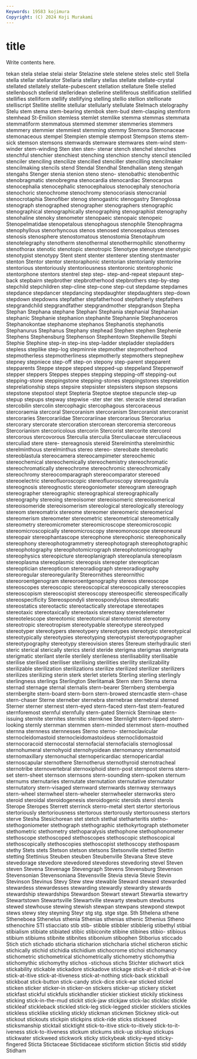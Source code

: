 ```yaml
---
Keywords: 19583 kojimura
Copyright: (C) 2024 Koji Murakami
---
```


# title

Write contents here.



tekan stela
stelae stelai stelar Stelazine stele stelene steles stelic stell Stella
stella stellar stellarator Stellaria stellary stellas stellate stellate-crystal stellated stellately
stellate-pubescent stellation stellature Stelle stelled stellenbosch stellerid stelleridean stellerine stelliferous
stellification stellified stellifies stelliform stellify stellifying stelling stellio stellion stellionate
stelliscript Stellite stellite stellular stellularly stellulate Stelmach stelography Stelu stem
stema stem-bearing stembok stem-bud stem-clasping stemform stemhead St-Emilion stemless stemlet
stemlike stemma stemmas stemmata stemmatiform stemmatous stemmed stemmer stemmeries stemmers
stemmery stemmier stemmiest stemming stemmy Stemona Stemonaceae stemonaceous stempel Stempien
stemple stempost Stempson stems stem-sick stemson stemsons stemwards stemware stemwares
stem-wind stem-winder stem-winding Sten sten sten- stenar stench stenchel stenches
stenchful stenchier stenchiest stenching stenchion stenchy stencil stenciled stenciler stenciling
stencilize stencilled stenciller stencilling stencilmaker stencilmaking stencils stend Stendal Stendhal
Stendhalian steng stengah stengahs Stenger stenia stenion steno steno- stenobathic
stenobenthic stenobragmatic stenobregma stenocardia stenocardiac Stenocarpus stenocephalia stenocephalic stenocephalous stenocephaly
stenochoria stenochoric stenochrome stenochromy stenocoriasis stenocranial stenocrotaphia Stenofiber stenog stenogastric
stenogastry Stenoglossa stenograph stenographed stenographer stenographers stenographic stenographical stenographically stenographing
stenographist stenography stenohaline stenoky stenometer stenopaeic stenopaic stenopeic Stenopelmatidae stenopetalous
stenophagous stenophile Stenophragma stenophyllous stenorhyncous stenos stenosed stenosepalous stenoses stenosis
stenosphere stenostomatous stenostomia Stenotaphrum stenotelegraphy stenotherm stenothermal stenothermophilic stenothermy stenothorax
stenotic stenotopic stenotropic Stenotype stenotype stenotypic stenotypist stenotypy Stent stent
stenter stenterer stenting stentmaster stenton Stentor stentor stentoraphonic stentorian stentorianly
stentorine stentorious stentoriously stentoriousness stentoronic stentorophonic stentorphone stentors stentrel step
step- step-and-repeat stepaunt step-back stepbairn stepbrother stepbrotherhood stepbrothers step-by-step stepchild
stepchildren step-cline step-cone step-cut stepdame stepdames stepdance stepdancer stepdancing stepdaughter
stepdaughters step-down stepdown stepdowns stepfather stepfatherhood stepfatherly stepfathers stepgrandchild stepgrandfather
stepgrandmother stepgrandson Stepha Stephan Stephana stephane Stephani Stephania stephanial Stephanian
stephanic Stephanie stephanion stephanite Stephannie Stephanoceros Stephanokontae stephanome stephanos Stephanotis
stephanotis Stephanurus Stephanus Stephany stephead Stephen stephen Stephenie Stephens Stephensburg
Stephenson Stephentown Stephenville Stephi Stephie Stephine step-in step-ins step-ladder stepladder
stepladders stepless steplike step-log stepminnie stepmother stepmotherhood stepmotherless stepmotherliness stepmotherly
stepmothers stepnephew stepney stepniece step-off step-on stepony step-parent stepparent stepparents
Steppe steppe stepped stepped-up steppeland Steppenwolf stepper steppers Steppes steppes
stepping stepping-off stepping-out stepping-stone steppingstone stepping-stones steppingstones steprelation steprelationship steps
stepsire stepsister stepsisters stepson stepsons stepstone stepstool stept Stepteria Steptoe
steptoe stepuncle step-up stepup stepups stepway stepwise -ster ster ster.
steracle sterad steradian stercobilin stercolin stercophagic stercophagous stercoraceous stercoraemia stercoral
Stercoranism stercoranism Stercoranist stercoranist stercoraries Stercorariidae Stercorariinae stercorarious Stercorarius stercorary
stercorate stercoration stercorean stercoremia stercoreous Stercorianism stercoricolous stercorin Stercorist stercorite
stercorol stercorous stercovorous Sterculia sterculia Sterculiaceae sterculiaceous sterculiad stere stere-
stereagnosis stereid Sterelmintha sterelminthic sterelminthous sterelminthus stereo stereo- stereobate stereobatic
stereoblastula stereocamera stereocampimeter stereochemic stereochemical stereochemically stereochemistry stereochromatic stereochromatically stereochrome
stereochromic stereochromically stereochromy stereocomparagraph stereocomparator stereoed stereoelectric stereofluoroscopic stereofluoroscopy stereogastrula
stereognosis stereognostic stereogoniometer stereogram stereograph stereographer stereographic stereographical stereographically stereography
stereoing stereoisomer stereoisomeric stereoisomerical stereoisomeride stereoisomerism stereological stereologically stereology stereom
stereomatrix stereome stereomer stereomeric stereomerical stereomerism stereometer stereometric stereometrical stereometrically
stereometry stereomicrometer stereomicroscope stereomicroscopic stereomicroscopically stereomicroscopy stereomonoscope stereoneural stereopair stereophantascope
stereophone stereophonic stereophonically stereophony stereophotogrammetry stereophotograph stereophotographic stereophotography stereophotomicrograph stereophotomicrography
stereophysics stereopicture stereoplanigraph stereoplanula stereoplasm stereoplasma stereoplasmic stereopsis stereopter stereoptican
stereoptician stereopticon stereoradiograph stereoradiography stereoregular stereoregularity Stereornithes stereornithic stereoroentgenogram stereoroentgenography
stereos stereoscope stereoscopes stereoscopic stereoscopical stereoscopically stereoscopies stereoscopism stereoscopist stereoscopy
stereospecific stereospecifically stereospecificity Stereospondyli stereospondylous stereostatic stereostatics stereotactic stereotactically stereotape
stereotapes stereotaxic stereotaxically stereotaxis stereotaxy stereotelemeter stereotelescope stereotomic stereotomical stereotomist
stereotomy stereotropic stereotropism stereotypable stereotype stereotyped stereotyper stereotypers stereotypery stereotypes
stereotypic stereotypical stereotypically stereotypies stereotyping stereotypist stereotypographer stereotypography stereotypy stereovision
steres Stereum sterhydraulic steri steric sterical sterically sterics sterid steride
sterigma sterigmas sterigmata sterigmatic sterilant sterile sterilely sterileness sterilisability sterilisable
sterilise sterilised steriliser sterilising sterilities sterility sterilizability sterilizable sterilization sterilizations
sterilize sterilized sterilizer sterilizers sterilizes sterilizing sterin sterk sterlet sterlets
Sterling sterling sterlingly sterlingness sterlings Sterlington Sterlitamak Stern stern Sterna
sterna sternad sternage sternal sternalis stern-bearer Sternberg sternbergia sternbergite stern-board
stern-born stern-browed sterncastle stern-chase stern-chaser Sterne sterneber sternebra sternebrae sternebral
sterned Sterner sterner sternest stern-eyed stern-faced stern-fast stern-featured sternforemost sternful
sternfully stern-gated Sternick Sterninae stern-issuing sternite sternites sternitic sternknee Sternlight
stern-lipped stern-looking sternly sternman sternmen stern-minded sternmost stern-mouthed sternna sternness
sternnesses Sterno sterno- sternoclavicular sternocleidomastoid sternocleidomastoideus sternoclidomastoid sternocoracoid sternocostal sternofacial
sternofacialis sternoglossal sternohumeral sternohyoid sternohyoidean sternomancy sternomastoid sternomaxillary sternonuchal sternopericardiac
sternopericardial sternoscapular sternothere Sternotherus sternothyroid sternotracheal sternotribe sternovertebral sternoxiphoid stern-post
sternpost sterns stern-set stern-sheet sternson sternsons stern-sounding stern-spoken sternum sternums
sternutaries sternutate sternutation sternutative sternutator sternutatory stern-visaged sternward sternwards sternway
sternways stern-wheel sternwheel stern-wheeler sternwheeler sternworks stero steroid steroidal steroidogenesis
steroidogenic steroids sterol sterols Sterope Steropes Sterrett sterrinck sterro-metal stert
stertor stertorious stertoriously stertoriousness stertorous stertorously stertorousness stertors sterve Stesha
Stesichorean stet stetch stethal stetharteritis stetho- stethogoniometer stethograph stethographic stethokyrtograph
stethometer stethometric stethometry stethoparalysis stethophone stethophonometer stethoscope stethoscoped stethoscopes stethoscopic
stethoscopical stethoscopically stethoscopies stethoscopist stethoscopy stethospasm stethy Stets stets Stetson
stetson stetsons Stetsonville stetted Stettin stetting Stettinius Steuben steuben Steubenville
Stevana Steve steve stevedorage stevedore stevedored stevedores stevedoring stevel Steven
steven Stevena Stevenage Stevengraph Stevens Stevensburg Stevenson Stevensonian Stevensoniana Stevensville
Stevia stevia Stevie Stevin Stevinson Stevinus Stevy Stew stew stewable
Steward steward stewarded stewardess stewardesses stewarding stewardly stewardry stewards stewardship
stewardships Stewardson Stewart stewart Stewartia stewartry Stewartstown Stewartsville Stewartville stewarty
stewbum stewbums stewed stewhouse stewing stewish stewpan stewpans stewpond stewpot
stews stewy stey steyning Steyr stg stg. stge stge. Sth
Sthelena sthene Stheneboea Sthenelus sthenia Sthenias sthenias sthenic Sthenius Stheno
sthenochire STI stiacciato stib stib- stibble stibbler stibblerig stibethyl stibial
stibialism stibiate stibiated stibic stibiconite stibine stibines stibio- stibious stibium
stibiums stibnite stibnites stibonium stibophen Stiborius sticcado Stich stich stichado
sticharia sticharion stichcharia stichel sticheron stichic stichically stichid stichidia stichidium
stichocrome stichoi stichomancy stichometric stichometrical stichometrically stichometry stichomythia stichomythic stichomythy
stichos -stichous stichs Stichter stichwort stick stickability stickable stickadore stickadove
stickage stick-at-it stick-at-it-ive stick-at-itive stick-at-itiveness stick-at-nothing stick-back stickball stickboat stick-button
stick-candy stick-dice stick-ear sticked stickel sticken sticker sticker-in sticker-on stickers
sticker-up stickery sticket stickfast stickful stickfuls stickhandler stickier stickiest stickily
stickiness sticking stick-in-the-mud stickit stick-jaw stickjaw stick-lac sticklac stickle stickleaf
stickleback stickled stick-leg stick-legged stickler sticklers stickles stickless sticklike stickling
stickly stickman stickmen Stickney stick-out stickout stickouts stickpin stickpins stick-ride
sticks stickseed sticksmanship sticktail sticktight stick-to-itive stick-to-itively stick-to-it-iveness stick-to-itiveness stickum
stickums stick-up stickup stickups stickwater stickweed stickwork sticky stickybeak sticky-eyed
sticky-fingered Sticta Stictaceae Stictidaceae stictiform stiction Stictis stid stiddy Stidham
